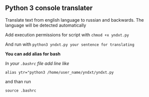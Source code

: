 Python 3 console translater
-----
Translate text from english language to russian and backwards. The language will be detected automatically 

Add execution permissions for script with
 `chmod +x yndxt.py`

And run with `python3 yndxt.py your sentence for translating`

**You can add alias for bash**

*In your `.bashrc` file add line like*

`alias ytr="python3 /home/user_name/yndxt/yndxt.py`

and than run

`source .bashrc`